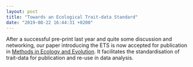 ```yaml
---
layout: post
title: "Towards an Ecological Trait-data Standard"
date: "2019-08-22 16:44:31 +0200"
---
```


After a successful pre-print last year and quite some discussion and networking, our paper introducing the ETS is now accepted for publication in [Methods in Ecology and Evolution](https://besjournals.onlinelibrary.wiley.com/doi/pdf/10.1111/2041-210X.13288). It facilitates the standardisation of trait-data for publication and re-use in data analysis.
